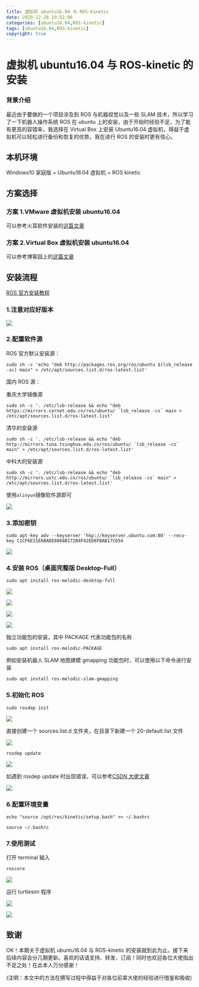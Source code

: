 ```yaml
---
title: 虚拟机 ubuntu16.04 与 ROS-kinetic
date: 2020-12-28 19:52:06
categories: [ubuntu16.04,ROS-kinetic]
tags: [ubuntu16.04,ROS-kinetic]
copyright: true
---
```


# 虚拟机 ubuntu16.04 与 ROS-kinetic 的安装

### 背景介绍

​最近由于要做的一个项目涉及到 ROS 与机器视觉以及一些 SLAM 技术，所以学习了一下机器人操作系统 ROS 在 ubuntu 上的安装，由于开始时经验不足，为了能有更高的容错率，我选择在 Virtual Box 上安装 Ubuntu16.04 虚拟机，得益于虚拟机可以轻松进行备份和恢复的优势，我在进行 ROS 的安装时更有信心。

<!-- more -->

## 本机环境

​Windows10 家庭版 + Ubuntu16.04 虚拟机 + ROS kinetic

## 方案选择

### 方案 1.VMware 虚拟机安装 ubuntu16.04

可以参考火耳软件安装的[这篇文章](http://mp.weixin.qq.com/s?__biz=MzU0MTg5NDkzNA==&amp;mid=2247498154&amp;idx=1&amp;sn=a2947b925ffb530d7690149c3b3f2232&amp;chksm=fb2049d3cc57c0c5743da147a8b8408eb73ce61262f833eb6ecca7fb433a347241a08e2273c7&amp;mpshare=1&amp;scene=23&amp;srcid=1228eMZg5msv2v0islQnklYv&amp;sharer_sharetime=1609158326393&amp;sharer_shareid=970e485b437aa6a7a3cae61fe48119bd#rd)

### 方案 2.Virtual Box 虚拟机安装 ubuntu16.04

可以参考博客园上的[这篇文章](https://www.cnblogs.com/luengmingbiao/p/10859905.html)

## 安装流程

[ROS 官方安装教程](http://wiki.ros.org/melodic/Installation/Ubuntu)

### 1.注意对应好版本

![](https://github.com/sujit-168/Blog-Picture/raw/master/My%20Blog/%E8%99%9A%E6%8B%9F%E6%9C%BAubuntu16-04%E4%B8%8EROS-kinetic/ROS_Installation_Options.jpg)

### 2.配置软件源

ROS 官方默认安装源：
```shell
sudo sh -c 'echo "deb http://packages.ros.org/ros/ubuntu $(lsb_release -sc) main" > /etc/apt/sources.list.d/ros-latest.list'
```

国内 ROS 源：

重庆大学镜像源
```shell
sudo sh -c '. /etc/lsb-release && echo "deb https://mirrors.cernet.edu.cn/ros/ubuntu/ `lsb_release -cs` main > /etc/apt/sources.list.d/ros-latest.list'
```

清华的安装源
```shell
sudo sh -c '. /etc/lsb-release && echo "deb http://mirrors.tuna.tsinghua.edu.cn/ros/ubuntu/ `lsb_release -cs` main" > /etc/apt/sources.list.d/ros-latest.list'
```

中科大的安装源
```shell
sudo sh -c '. /etc/lsb-release && echo "deb http://mirrors.ustc.edu.cn/ros/ubuntu/ `lsb_release -cs` main" > /etc/apt/sources.list.d/ros-latest.list'
```

使用`alinyun`镜像软件源即可


![](https://github.com/sujit-168/Blog-Picture/raw/master/My%20Blog/%E8%99%9A%E6%8B%9F%E6%9C%BAubuntu16-04%E4%B8%8EROS-kinetic/apply_install_sources.jpg)

### 3.添加密钥

```
sudo apt-key adv --keyserver 'hkp://keyserver.ubuntu.com:80' --recv-key C1CF6E31E6BADE8868B172B4F42ED6FBAB17C654
```



![](https://github.com/sujit-168/Blog-Picture/raw/master/My%20Blog/%E8%99%9A%E6%8B%9F%E6%9C%BAubuntu16-04%E4%B8%8EROS-kinetic/add_key.jpg)

### 4.安装 ROS（桌面完整版 Desktop-Full）

```
sudo apt install ros-melodic-desktop-full
```

![](https://github.com/sujit-168/Blog-Picture/raw/master/My%20Blog/%E8%99%9A%E6%8B%9F%E6%9C%BAubuntu16-04%E4%B8%8EROS-kinetic/install_ros_kentic_full1.jpg)

![](https://github.com/sujit-168/Blog-Picture/raw/master/My%20Blog/%E8%99%9A%E6%8B%9F%E6%9C%BAubuntu16-04%E4%B8%8EROS-kinetic/install_ros_kentic_full11.jpg)

![](https://github.com/sujit-168/Blog-Picture/raw/master/My%20Blog/%E8%99%9A%E6%8B%9F%E6%9C%BAubuntu16-04%E4%B8%8EROS-kinetic/install_ros_kentic_full2.jpg)

![](https://github.com/sujit-168/Blog-Picture/raw/master/My%20Blog/%E8%99%9A%E6%8B%9F%E6%9C%BAubuntu16-04%E4%B8%8EROS-kinetic/install_ros_kentic_full3.jpg)

独立功能包的安装，其中 PACKAGE 代表功能包的名称

```
sudo apt install ros-melodic-PACKAGE
```

例如安装机器人 SLAM 地图建模 gmapping 功能包时，可以使用以下命令进行安装

```
sudo apt install ros-melodic-slam-gmapping
```

### 5.初始化 ROS

```
sudo rosdep init
```

![](https://github.com/sujit-168/Blog-Picture/raw/master/My%20Blog/%E8%99%9A%E6%8B%9F%E6%9C%BAubuntu16-04%E4%B8%8EROS-kinetic/sudo_rosdep_init_error.jpg)

直接创建一个 sources.list.d 文件夹，在目录下新建一个 20-default.list 文件

![](https://github.com/sujit-168/Blog-Picture/raw/master/My%20Blog/%E8%99%9A%E6%8B%9F%E6%9C%BAubuntu16-04%E4%B8%8EROS-kinetic/init_error_save.jpg)

```
rosdep update
```



![](https://github.com/sujit-168/Blog-Picture/raw/master/My%20Blog/%E8%99%9A%E6%8B%9F%E6%9C%BAubuntu16-04%E4%B8%8EROS-kinetic/rosdep_update_error.jpg)

如遇到 rosdep update 时出现错误，可以参考[CSDN 大佬文章](https://blog.csdn.net/mrh1714348719/article/details/103803110?utm_source=app)



![](https://github.com/sujit-168/Blog-Picture/raw/master/My%20Blog/%E8%99%9A%E6%8B%9F%E6%9C%BAubuntu16-04%E4%B8%8EROS-kinetic/rosdep_update.jpg)

### 6.配置环境变量

```
echo "source /opt/ros/kinetic/setup.bash" >> ~/.bashrc
```

```
source ~/.bashrc
```

### 7.使用测试

打开 terminal 输入

```
roscore
```

![](https://github.com/sujit-168/Blog-Picture/raw/master/My%20Blog/%E8%99%9A%E6%8B%9F%E6%9C%BAubuntu16-04%E4%B8%8EROS-kinetic/roscore.jpg)

运行 turtlesim 程序

![](https://github.com/sujit-168/Blog-Picture/raw/master/My%20Blog/%E8%99%9A%E6%8B%9F%E6%9C%BAubuntu16-04%E4%B8%8EROS-kinetic/rosrun_rurtlesim.jpg)

![](https://github.com/sujit-168/Blog-Picture/raw/master/My%20Blog/%E8%99%9A%E6%8B%9F%E6%9C%BAubuntu16-04%E4%B8%8EROS-kinetic/rosrun_turtlesim_turtle_teleop_key.jpg)

## 致谢

OK！本期关于虚拟机 ubuntu16.04 与 ROS-kinetic 的安装就到此为止。接下来后续内容会分几期更新。喜欢的话请支持、转发、订阅！同时也欢迎各位大佬指出不足之处！在此本人万分感谢！

(注明：本文中的方法在撰写过程中得益于对各位前辈大佬的经验进行借鉴和吸收)



